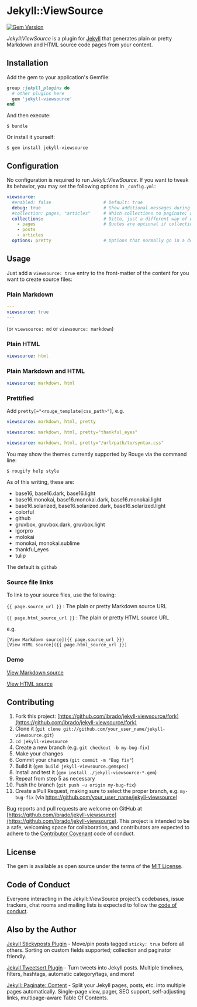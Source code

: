 # Jekyll::ViewSource

[![Gem Version](https://badge.fury.io/rb/jekyll-viewsource.svg)](https://badge.fury.io/rb/jekyll-viewsource)

*Jekyll:ViewSource* is a plugin for [Jekyll](https://jekyllrb.com/) that generates plain or pretty Markdown and HTML source code pages from your content.

## Installation

Add the gem to your application's Gemfile:

```ruby
group :jekyll_plugins do
  # other plugins here
  gem 'jekyll-viewsource'
end
```

And then execute:

    $ bundle

Or install it yourself:

    $ gem install jekyll-viewsource

## Configuration

No configuration is required to run *Jekyll::ViewSource*. If you want to tweak its behavior, you may set the following options in `_config.yml`:

```yaml
viewsource:
  #enabled: false                    # Default: true
  debug: true                        # Show additional messages during run; default: false
  #collection: pages, "articles"     # Which collections to paginate; default: pages and posts
  collections:                       # Ditto, just a different way of writing it
    - pages                          # Quotes are optional if collection names are obviously strings
    - posts
    - articles
  options: pretty                    # Options that normally go in a doc's front matter
```

## Usage

Just add a `viewsource: true` entry to the front-matter of the content for you want to create source files:

### Plain Markdown

```yaml
---
viewsource: true
---
```

(or `viewsource: md` or `viewsource: markdown`)

### Plain HTML

```yaml
viewsource: html
```

### Plain Markdown and HTML

```yaml
viewsource: markdown, html
```

### Prettified

Add <code>pretty[="<rouge_template|css_path>"]</code>, e.g.

```yaml
viewsource: markdown, html, pretty
```

```yaml
viewsource: markdown, html, pretty="thankful_eyes"
```

```yaml
viewsource: markdown, html, pretty="/url/path/to/syntax.css"
```

You may show the themes currently supported by Rouge via the command line:

    $ rougify help style

As of this writing, these are:

  * base16, base16.dark, base16.light
  * base16.monokai, base16.monokai.dark, base16.monokai.light
  * base16.solarized, base16.solarized.dark, base16.solarized.light
  * colorful
  * github
  * gruvbox, gruvbox.dark, gruvbox.light
  * igorpro
  * molokai
  * monokai, monokai.sublime
  * thankful_eyes
  * tulip

The default is `github`

### Source file links

To link to your source files, use the following:

`{{ page.source_url }}`
: The plain or pretty Markdown source URL

`{{ page.html_source_url }}`
: The plain or pretty HTML source URL

e.g. 

```liquid
[View Markdown source]({{ page.source_url }})
[View HTML source]({{ page.html_source_url }})
```

### Demo

[View Markdown source](https://ibrado.org/jvs.md-src.html)

[View HTML source](https://ibrado.org/jvs/index.html-src.html)

## Contributing

1. Fork this project: [https://github.com/ibrado/jekyll-viewsource/fork](https://github.com/ibrado/jekyll-viewsource/fork)
1. Clone it (`git clone git://github.com/your_user_name/jekyll-viewsource.git`)
1. `cd jekyll-viewsource`
1. Create a new branch (e.g. `git checkout -b my-bug-fix`)
1. Make your changes
1. Commit your changes (`git commit -m "Bug fix"`)
1. Build it (`gem build jekyll-viewsource.gemspec`)
1. Install and test it (`gem install ./jekyll-viewsource-*.gem`)
1. Repeat from step 5 as necessary
1. Push the branch (`git push -u origin my-bug-fix`)
1. Create a Pull Request, making sure to select the proper branch, e.g. `my-bug-fix` (via https://github.com/your_user_name/jekyll-viewsource)

Bug reports and pull requests are welcome on GitHub at [https://github.com/ibrado/jekyll-viewsource](https://github.com/ibrado/jekyll-viewsource). This project is intended to be a safe, welcoming space for collaboration, and contributors are expected to adhere to the [Contributor Covenant](http://contributor-covenant.org) code of conduct.


## License

The gem is available as open source under the terms of the [MIT License](https://opensource.org/licenses/MIT).

## Code of Conduct

Everyone interacting in the Jekyll::ViewSource project’s codebases, issue trackers, chat rooms and mailing lists is expected to follow the [code of conduct](https://github.com/[USERNAME]/jekyll-viewsource/blob/master/CODE_OF_CONDUCT.md).

## Also by the Author

[Jekyll Stickyposts Plugin](https://github.com/ibrado/jekyll-stickyposts) - Move/pin posts tagged `sticky: true` before all others. Sorting on custom fields supported; collection and paginator friendly.

[Jekyll Tweetsert Plugin](https://github.com/ibrado/jekyll-tweetsert) - Turn tweets into Jekyll posts. Multiple timelines, filters, hashtags, automatic category/tags, and more!

[Jekyll::Paginate::Content](https://github.com/ibrado/jekyll-tweetsert) - Split your Jekyll pages, posts, etc. into multiple pages automatically. Single-page view, pager, SEO support, self-adjusting links, multipage-aware Table Of Contents.

